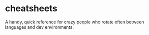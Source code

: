 # cheatsheets

A handy, quick reference for crazy people who rotate often between languages
and dev environments.
